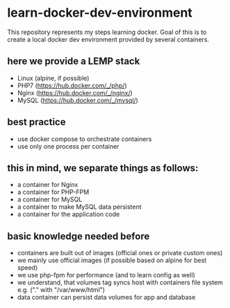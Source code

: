 # learn-docker-dev-environment
This repository represents my steps learning docker. Goal of this is to create a local docker dev environment provided by several containers.

## here we provide a LEMP stack
* Linux (alpine, if possible)
* PHP7 (https://hub.docker.com/_/php/)
* Nginx (https://hub.docker.com/_/nginx/)
* MySQL (https://hub.docker.com/_/mysql/)

## best practice
* use docker compose to orchestrate containers
* use only one process per container

## this in mind, we separate things as follows:
* a container for Nginx
* a container for PHP-FPM
* a container for MySQL
* a container to make MySQL data persistent
* a container for the application code

## basic knowledge needed before
* containers are built out of images (official ones or private custom ones)
* we mainly use official images (if possible based on alpine for best speed)
* we use php-fpm for performance (and to learn config as well)
* we understand, that volumes tag syncs host with containers file system e.g. ("." with "/var/www/html")
* data container can persist data volumes for app and database